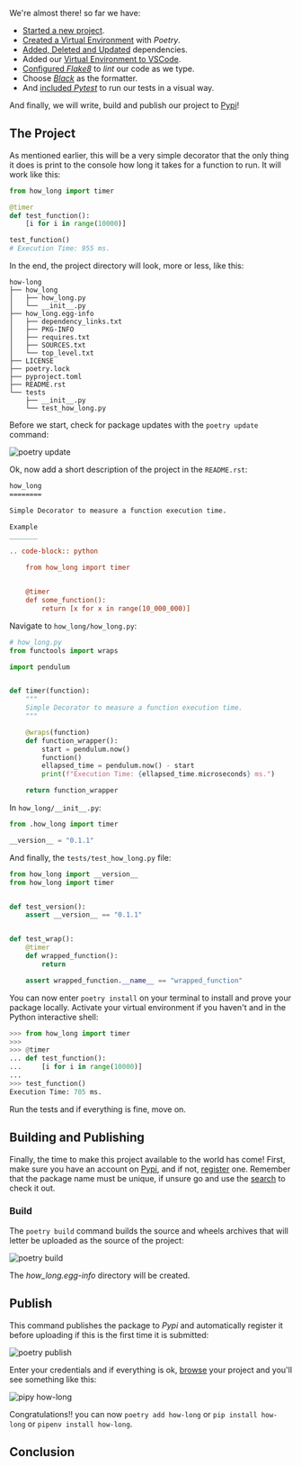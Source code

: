 We're almost there! so far we have:

- [Started a new project](https://www.pythoncheatsheet.org/blog/python-projects-with-poetry-and-vscode-part-1#Starting-a-New-Project).
- [Created a Virtual Environment](https://www.pythoncheatsheet.org/blog/python-projects-with-poetry-and-vscode-part-1#Creating-a-Virtual-Environment) with *Poetry*.
- [Added, Deleted and Updated](https://www.pythoncheatsheet.org/blog/python-projects-with-poetry-and-vscode-part-1#Dependency-Management) dependencies.
- Added our [Virtual Environment to VSCode](#Setting-Up-Poetry-on-VSCode).
- [Configured *Flake8*](#Flake8) to *lint* our code as we type.
- Choose [*Black*](#Black) as the formatter.
- And [included *Pytest*](#Pytest) to run our tests in a visual way.

And finally, we will write, build and publish our project to [Pypi](https://pypi.org)!

## The Project

As mentioned earlier, this will be a very simple decorator that the only thing it does is print to the console how long it takes for a function to run. It will work like this:

```python
from how_long import timer

@timer
def test_function():
    [i for i in range(10000)]

test_function()
# Execution Time: 955 ms.
```

In the end, the project directory will look, more or less, like this:

```
how-long
├── how_long
│   ├── how_long.py
│   └── __init__.py
├── how_long.egg-info
│   ├── dependency_links.txt
│   ├── PKG-INFO
│   ├── requires.txt
│   ├── SOURCES.txt
│   └── top_level.txt
├── LICENSE
├── poetry.lock
├── pyproject.toml
├── README.rst
└── tests
    ├── __init__.py
    └── test_how_long.py

```

Before we start, check for package updates with the `poetry update` command:

![poetry update](img/poetry_update.png)

Ok, now add a short description of the project in the `README.rst`:

```rst
how_long
========

Simple Decorator to measure a function execution time.

Example
_______

.. code-block:: python

    from how_long import timer


    @timer
    def some_function():
        return [x for x in range(10_000_000)]
```

Navigate to `how_long/how_long.py`:

```python
# how_long.py
from functools import wraps

import pendulum


def timer(function):
    """
    Simple Decorator to measure a function execution time.
    """

    @wraps(function)
    def function_wrapper():
        start = pendulum.now()
        function()
        ellapsed_time = pendulum.now() - start
        print(f"Execution Time: {ellapsed_time.microseconds} ms.")

    return function_wrapper
```

In `how_long/__init__.py`:

```python
from .how_long import timer

__version__ = "0.1.1"
```

And finally, the `tests/test_how_long.py` file:

```python
from how_long import __version__
from how_long import timer


def test_version():
    assert __version__ == "0.1.1"


def test_wrap():
    @timer
    def wrapped_function():
        return

    assert wrapped_function.__name__ == "wrapped_function"
```

You can now enter `poetry install` on your terminal to install and prove your package locally. Activate your virtual environment if you haven't and in the Python interactive shell:

```python
>>> from how_long import timer
>>>
>>> @timer
... def test_function():
...     [i for i in range(10000)]
...
>>> test_function()
Execution Time: 705 ms.

```

Run the tests and if everything is fine, move on.

## Building and Publishing

Finally, the time to make this project available to the world has come! First, make sure you have an account on [Pypi](https://pypi.or), and if not, [register](https://pypi.org/account/register/) one. Remember that the package name must be unique, if unsure go and use the [search](https://pypi.org/search/?q=) to check it out.

### Build

The `poetry build` command builds the source and wheels archives that will letter be uploaded as the source of the project:

![poetry build](img/poetry_build.png)

The *how_long.egg-info* directory will be created.

## Publish

This command publishes the package to *Pypi* and automatically register it before uploading if this is the first time it is submitted:

![poetry publish](img/poetry_publish.png)

Enter your credentials and if everything is ok, [browse](https://pypi.org/project/how-long/) your project and you'll see something like this:

![pipy how-long](img/pypi.png)

Congratulations!! you can now `poetry add how-long` or `pip install how-long` or `pipenv install how-long`.

## Conclusion
